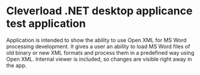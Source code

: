 # Cleverload .NET desktop applicance test application

Application is intended to show the ability to use Open XML for MS Word processing development. It gives a user an ability to load MS Word files of old binary or new XML formats and process them in a predefined way using Open XML. Internal viewer is included, so changes are visible right away in the app.
